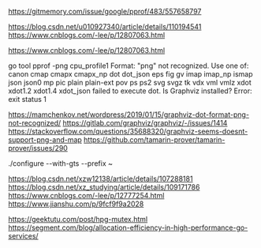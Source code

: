 https://gitmemory.com/issue/google/pprof/483/557658797

https://blog.csdn.net/u010927340/article/details/110194541
https://www.cnblogs.com/-lee/p/12807063.html

https://www.cnblogs.com/-lee/p/12807063.html

go tool pprof -png cpu_profile1
Format: "png" not recognized. Use one of: canon cmap cmapx cmapx_np dot dot_json eps fig gv imap imap_np ismap json json0 mp pic plain plain-ext pov ps ps2 svg svgz tk vdx vml vmlz xdot xdot1.2 xdot1.4 xdot_json
failed to execute dot. Is Graphviz installed? Error: exit status 1



https://mamchenkov.net/wordpress/2019/01/15/graphviz-dot-format-png-not-recognized/
https://gitlab.com/graphviz/graphviz/-/issues/1414
https://stackoverflow.com/questions/35688320/graphviz-seems-doesnt-support-png-and-map
https://github.com/tamarin-prover/tamarin-prover/issues/290

 ./configure --with-gts --prefix ~
 
 
 https://blog.csdn.net/xzw12138/article/details/107288181
 https://blog.csdn.net/xz_studying/article/details/109171786
 https://www.cnblogs.com/-lee/p/12777254.html
 https://www.jianshu.com/p/9fcf9f9a2028
 
 https://geektutu.com/post/hpg-mutex.html
 https://segment.com/blog/allocation-efficiency-in-high-performance-go-services/
